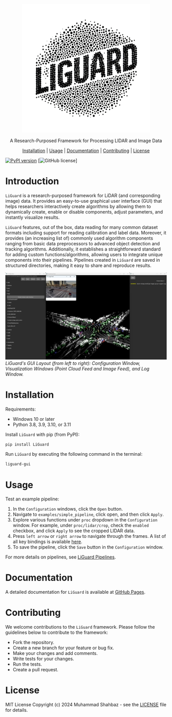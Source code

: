 <p align="center">
    <img src="docs/figs/liguard-logo.png" alt="Description" width="400" />
</p>

<p align="center">
    A Research-Purposed Framework for Processing LIDAR and Image Data
</p>

<p align="center">
    <a href="#installation">Installation</a> | <a href="#usage">Usage</a> | <a href="#documentation">Documentation</a> | <a href="#contributing">Contributing</a> | <a href="#license">License</a>
</p>

[![PyPI version](https://badge.fury.io/py/LiGuard.svg)](https://badge.fury.io/py/LiGuard)
[![GitHub license](https://img.shields.io/github/license/m-shahbaz-kharal/LiGuard-2.x)]

# Introduction
`LiGuard` is a research-purposed framework for LiDAR (and corresponding image) data. It provides an easy-to-use graphical user interface (GUI) that helps researchers interactively create algorithms by allowing them to dynamically create, enable or disable components, adjust parameters, and instantly visualize results.

`LiGuard` features, out of the box, data reading for many common dataset formats including support for reading calibration and label data. Moreover, it provides (an increasing list of) commonly used algorithm components ranging from basic data preprocessors to advanced object detection and tracking algorithms. Additionally, it establishes a straightforward standard for adding custom functions/algorithms, allowing users to integrate unique components into their pipelines. Pipelines created in `LiGuard` are saved in structured directories, making it easy to share and reproduce results.

![LiGuard Main Interface](docs/figs/liguard-main.png)
*LiGuard's GUI Layout (from left to right): Configuration Window, Visualization Windows (Point Cloud Feed and Image Feed), and Log Window.*

# Installation
Requirements:
- Windows 10 or later
- Python 3.8, 3.9, 3.10, or 3.11

Install `LiGuard` with pip (from PyPI):
```bash
pip install LiGuard
```

Run `LiGuard` by executing the following command in the terminal:
```bash
liguard-gui
```
# Usage
Test an example pipeline:

1. In the `Configuration` windows, click the `Open` button.
2. Navigate to `examples/simple_pipeline`, click open, and then click `Apply`.
3. Explore various functions under `proc` dropdown in the `Configuration` window. For example, under `proc/lidar/crop`, check the `enabled` checkbox, and click `Apply` to see the cropped LIDAR data.
4. Press `left arrow` or `right arrow` to navigate through the frames. A list of all key bindings is available [here](docs/visualizer_key_bindings.md).
5. To save the pipeline, click the `Save` button in the `Configuration` window.

For more details on pipelines, see [LiGuard Pipelines](docs/liguard_pipelines.md).

# Documentation
A detailed documentation for `LiGuard` is available at [GitHub Pages](https://m-shahbaz-kharal.github.io/LiGuard-2.x).

# Contributing
We welcome contributions to the `LiGuard` framework. Please follow the guidelines below to contribute to the framework:
- Fork the repository.
- Create a new branch for your feature or bug fix.
- Make your changes and add comments.
- Write tests for your changes.
- Run the tests.
- Create a pull request.

# License
MIT License Copyright (c) 2024 Muhammad Shahbaz - see the [LICENSE](LICENSE.txt) file for details.